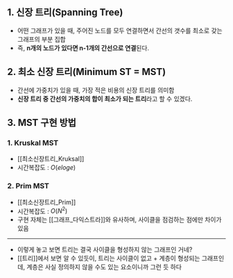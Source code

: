 ## 1. 신장 트리(Spanning Tree)
- 어떤 그래프가 있을 때, 주어진 노드를 모두 연결하면서 간선의 갯수를 최소로 갖는 그래프의 부분 집합
- 즉, **n개의 노드가 있다면 n-1개의 간선으로 연결**된다.

## 2. 최소 신장 트리(Minimum ST = MST)
- 간선에 가중치가 있을 때, 가장 적은 비용의 신장 트리를 의미함
- **신장 트리 중 간선의 가중치의 합이 최소가 되는 트리**라고 할 수 있겠다.


## 3. MST 구현 방법

### 1. Kruskal MST
- [[최소신장트리_Kruksal]]
- 시간복잡도 : $O(eloge)$



### 2. Prim MST
- [[최소신장트리_Prim]]
- 시간복잡도 : $O(N^2)$
- 구현 자체는 [[그래프_다익스트라]]와 유사하며, 사이클을 점검하는 점에만 차이가 있음

---
- 이렇게 놓고 보면 트리는 결국 사이클을 형성하지 않는 그래프인 거네?
- [[트리]]에서 보면 알 수 있듯이, 트리는 사이클이 없고 + 계층이 형성되는 그래프인데, 계층은 사실 정의하지 않을 수도 있는 요소이니까 그런 듯 하다

